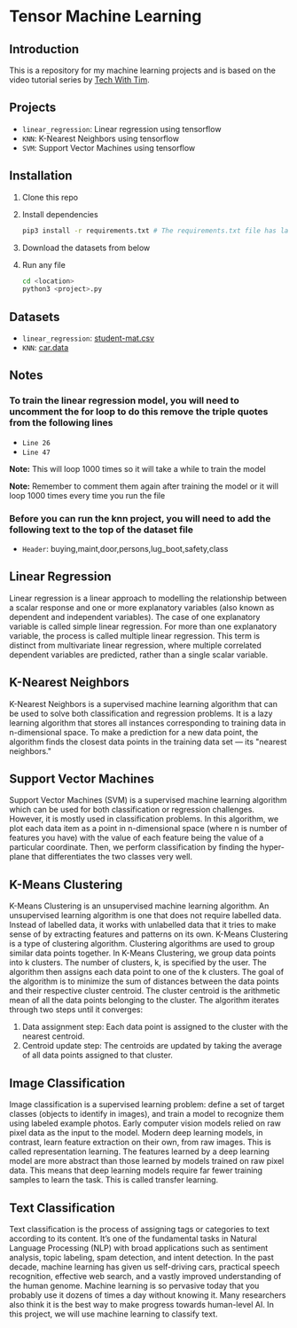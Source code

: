 # Tensor Machine Learning

## Introduction

This is a repository for my machine learning projects and is based on the video tutorial series by [Tech With Tim](https://www.youtube.com/@TechWithTim).

## Projects

* `linear_regression`: Linear regression using tensorflow
* `KNN`: K-Nearest Neighbors using tensorflow
* `SVM`: Support Vector Machines using tensorflow

## Installation

1. Clone this repo
2. Install dependencies

    ```bash
    pip3 install -r requirements.txt # The requirements.txt file has last been updated on 20-05-2023
    ```

3. Download the datasets from below
4. Run any file

    ```bash
    cd <location>
    python3 <project>.py
    ```

## Datasets

* `linear_regression`: [student-mat.csv](https://archive.ics.uci.edu/ml/datasets/Student+Performance)
* `KNN`: [car.data](https://archive.ics.uci.edu/ml/datasets/Car+Evaluation)

## Notes

### To train the linear regression model, you will need to uncomment the for loop to do this remove the triple quotes from the following lines

* `Line 26`
* `Line 47`

**Note:** This will loop 1000 times so it will take a while to train the model

**Note:** Remember to comment them again after training the model or it will loop 1000 times every time you run the file

### Before you can run the knn project, you will need to add the following text to the top of the dataset file

* `Header`: buying,maint,door,persons,lug_boot,safety,class

## Linear Regression

Linear regression is a linear approach to modelling the relationship between a scalar response and one or more explanatory variables (also known as dependent and independent variables). The case of one explanatory variable is called simple linear regression. For more than one explanatory variable, the process is called multiple linear regression. This term is distinct from multivariate linear regression, where multiple correlated dependent variables are predicted, rather than a single scalar variable.

## K-Nearest Neighbors

K-Nearest Neighbors is a supervised machine learning algorithm that can be used to solve both classification and regression problems. It is a lazy learning algorithm that stores all instances corresponding to training data in n-dimensional space. To make a prediction for a new data point, the algorithm finds the closest data points in the training data set — its "nearest neighbors."

## Support Vector Machines

Support Vector Machines (SVM) is a supervised machine learning algorithm which can be used for both classification or regression challenges. However, it is mostly used in classification problems. In this algorithm, we plot each data item as a point in n-dimensional space (where n is number of features you have) with the value of each feature being the value of a particular coordinate. Then, we perform classification by finding the hyper-plane that differentiates the two classes very well.

## K-Means Clustering

K-Means Clustering is an unsupervised machine learning algorithm. An unsupervised learning algorithm is one that does not require labelled data. Instead of labelled data, it works with unlabelled data that it tries to make sense of by extracting features and patterns on its own. K-Means Clustering is a type of clustering algorithm. Clustering algorithms are used to group similar data points together. In K-Means Clustering, we group data points into k clusters. The number of clusters, k, is specified by the user. The algorithm then assigns each data point to one of the k clusters. The goal of the algorithm is to minimize the sum of distances between the data points and their respective cluster centroid. The cluster centroid is the arithmetic mean of all the data points belonging to the cluster. The algorithm iterates through two steps until it converges:

1. Data assignment step: Each data point is assigned to the cluster with the nearest centroid.
2. Centroid update step: The centroids are updated by taking the average of all data points assigned to that cluster.

## Image Classification

Image classification is a supervised learning problem: define a set of target classes (objects to identify in images), and train a model to recognize them using labeled example photos. Early computer vision models relied on raw pixel data as the input to the model. Modern deep learning models, in contrast, learn feature extraction on their own, from raw images. This is called representation learning. The features learned by a deep learning model are more abstract than those learned by models trained on raw pixel data. This means that deep learning models require far fewer training samples to learn the task. This is called transfer learning.

## Text Classification

Text classification is the process of assigning tags or categories to text according to its content. It’s one of the fundamental tasks in Natural Language Processing (NLP) with broad applications such as sentiment analysis, topic labeling, spam detection, and intent detection. In the past decade, machine learning has given us self-driving cars, practical speech recognition, effective web search, and a vastly improved understanding of the human genome. Machine learning is so pervasive today that you probably use it dozens of times a day without knowing it. Many researchers also think it is the best way to make progress towards human-level AI. In this project, we will use machine learning to classify text.
